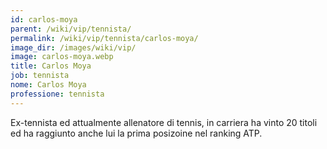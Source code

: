 ```yaml
---
id: carlos-moya
parent: /wiki/vip/tennista/
permalink: /wiki/vip/tennista/carlos-moya/
image_dir: /images/wiki/vip/
image: carlos-moya.webp
title: Carlos Moya
job: tennista
nome: Carlos Moya
professione: tennista
---
```

Ex-tennista ed attualmente allenatore di tennis, in carriera ha vinto 20 titoli ed ha raggiunto anche lui la prima posizoine nel ranking ATP. 